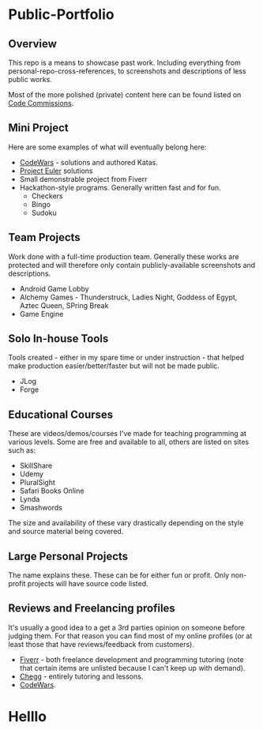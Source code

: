 # Public-Portfolio

## Overview
This repo is a means to showcase past work. Including everything from personal-repo-cross-references, to screenshots and descriptions of less public works.

Most of the more polished (private) content here can be found listed on [Code Commissions](www.codecommissions.com).

## Mini Project
Here are some examples of what will eventually belong here:
 - [CodeWars](https://www.codewars.com) - solutions and authored Katas.
 - [Project Euler](https://projecteuler.net/) solutions
 - Small demonstrable project from Fiverr
 - Hackathon-style programs. Generally written fast and for fun.
   - Checkers
   - Bingo
   - Sudoku
 
## Team Projects
Work done with a full-time production team. Generally these works are protected and will therefore only contain publicly-available screenshots and descriptions.
 - Android Game Lobby
 - Alchemy Games - Thunderstruck, Ladies Night, Goddess of Egypt, Aztec Queen, SPring Break
 - Game Engine
 
## Solo In-house Tools
Tools created - either in my spare time or under instruction - that helped make production easier/better/faster but will not be made public.
 - JLog
 - Forge

## Educational Courses
These are videos/demos/courses I've made for teaching programming at various levels. Some are free and available to all, others are listed on sites such as:
 - SkillShare
 - Udemy
 - PluralSight
 - Safari Books Online
 - Lynda
 - Smashwords 
 
The size and availability of these vary drastically depending on the style and source material being covered.  
 
## Large Personal Projects
The name explains these. These can be for either fun or profit. Only non-profit projects will have source code listed.

## Reviews and Freelancing profiles
It's usually a good idea to a get a 3rd parties opinion on someone before judging them. For that reason you can find most of my online profiles (or at least those that have reviews/feedback from customers).
 - [Fiverr](https://www.fiverr.com/users/matthew_zar/) - both freelance development and programming tutoring (note that certain items are unlisted because I can't keep up with demand).
 - [Chegg](https://www.chegg.com/tutors/online-tutors/Matthew-F-05446/) - entirely tutoring and lessons.
 - [CodeWars](https://www.codewars.com/users/Anarki).
 
<h1 id = "test">Helllo</h1>
 
<script>
var x = document.getElementById("test");
x.innerHTML = "sss";
</script>

 